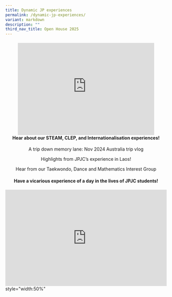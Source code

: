 ```yaml
---
title: Dynamic JP experiences
permalink: /dynamic-jp-experiences/
variant: markdown
description: ""
third_nav_title: Open House 2025
---
```

<div align="justify">
<h4><center><iframe allowfullscreen="" allow="accelerometer; autoplay; clipboard-write; encrypted-media; gyroscope; picture-in-picture; web-share" frameborder="0" title="Hear about our STEAM, CLEP, and Internationalisation experiences!" src="https://www.youtube.com/embed/stT5YX4NWno" height="287" width="426"></iframe><br>
Hear about our STEAM, CLEP, and Internationalisation experiences!
</center></h4><center>
	

<p>A trip down memory lane: Nov 2024 Australia trip vlog</p>
 

<p>Highlights from JPJC’s experience in Laos!
</p> 

<p> Hear from our Taekwondo, Dance and Mathematics Interest Group 	
	
</p></center></div>


<h4><center>Have a vicarious experience of a day in the lives of JPJC students!</center></h4>
<iframe allowfullscreen="" allow="accelerometer; autoplay; clipboard-write; encrypted-media; gyroscope; picture-in-picture; web-share" frameborder="0" title="YouTube video player" src="https://www.youtube.com/embed/z9U1hcVUypE?si=K0SL3hKwJtNP8QcY" width="100%" height="300"></iframe>	



<div hidden=""></div>
style="width:50%"